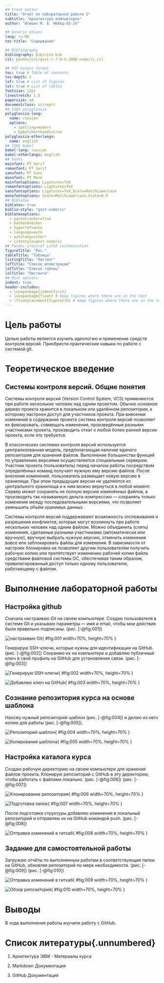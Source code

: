 ```yaml
---
## Front matter
title: "Отчёт по лабораторной работе 2"
subtitle: "Архитектура компьютеров"
author: "Исмаил М. А. НКАбд-03-24"

## Generic otions
lang: ru-RU
toc-title: "Содержание"

## Bibliography
bibliography: bib/cite.bib
csl: pandoc/csl/gost-r-7-0-5-2008-numeric.csl

## Pdf output format
toc: true # Table of contents
toc-depth: 2
lof: true # List of figures
lot: true # List of tables
fontsize: 12pt
linestretch: 1.5
papersize: a4
documentclass: scrreprt
## I18n polyglossia
polyglossia-lang:
  name: russian
  options:
	- spelling=modern
	- babelshorthands=true
polyglossia-otherlangs:
  name: english
## I18n babel
babel-lang: russian
babel-otherlangs: english
## Fonts
mainfont: PT Serif
romanfont: PT Serif
sansfont: PT Sans
monofont: PT Mono
mainfontoptions: Ligatures=TeX
romanfontoptions: Ligatures=TeX
sansfontoptions: Ligatures=TeX,Scale=MatchLowercase
monofontoptions: Scale=MatchLowercase,Scale=0.9
## Biblatex
biblatex: true
biblio-style: "gost-numeric"
biblatexoptions:
  - parentracker=true
  - backend=biber
  - hyperref=auto
  - language=auto
  - autolang=other*
  - citestyle=gost-numeric
## Pandoc-crossref LaTeX customization
figureTitle: "Рис."
tableTitle: "Таблица"
listingTitle: "Листинг"
lofTitle: "Список иллюстраций"
lotTitle: "Список таблиц"
lolTitle: "Листинги"
## Misc options
indent: true
header-includes:
  - \usepackage{indentfirst}
  - \usepackage{float} # keep figures where there are in the text
  - \floatplacement{figure}{H} # keep figures where there are in the text
---
```


# Цель работы

Целью работы является изучить идеологию и применение средств контроля версий. Приобрести практические навыки по работе с системой git.

# Теоретическое введение

## Системы контроля версий. Общие понятия

Системы контроля версий (Version Control System, VCS) применяются при работе
нескольких человек над одним проектом. Обычно основное дерево проекта хранится в
локальном или удалённом репозитории, к которому настроен доступ для участников проекта. При внесении изменений в содержание проекта система контроля версий позволяет
их фиксировать, совмещать изменения, произведённые разными участниками проекта,
производить откат к любой более ранней версии проекта, если это требуется.

В классических системах контроля версий используется централизованная модель, предполагающая наличие единого репозитория для хранения файлов. Выполнение большинства
функций по управлению версиями осуществляется специальным сервером. Участник проекта (пользователь) перед началом работы посредством определённых команд получает
нужную ему версию файлов. После внесения изменений, пользователь размещает новую
версию в хранилище. При этом предыдущие версии не удаляются из центрального хранилища и к ним можно вернуться в любой момент. Сервер может сохранять не полную версию
изменённых файлов, а производить так называемую дельта-компрессию — сохранять только
изменения между последовательными версиями, что позволяет уменьшить объём хранимых
данных.

Системы контроля версий поддерживают возможность отслеживания и разрешения конфликтов, которые могут возникнуть при работе нескольких человек над одним файлом.
Можно объединить (слить) изменения, сделанные разными участниками (автоматически
или вручную), вручную выбрать нужную версию, отменить изменения вовсе или заблокировать файлы для изменения. В зависимости от настроек блокировка не позволяет другим
пользователям получить рабочую копию или препятствует изменению рабочей копии файла
средствами файловой системы ОС, обеспечивая таким образом, привилегированный доступ
только одному пользователю, работающему с файлом.

# Выполнение лабораторной работы

## Настройка github

Сначала настраиваю Git на своем компьютере. Создаю пользователя в системе Git и указываю параметры — имя и email, 
чтобы мои действия были правильно подписаны. (рис. [-@fig:001])

![настраиваю Git](image/01.png){ #fig:001 width=70%, height=70% }

Генерирую SSH-ключи, которые нужны для идентификации на GitHub. (рис. [-@fig:002]) 
Сохраняю их на компьютере и добавляю публичный 
ключ в свой профиль на GitHub для установления связи. (рис. [-@fig:003])

![Генерирую SSH-ключи](image/02.png){ #fig:002 width=70%, height=70% }

![Добавляю ключ на GitHub](image/03.png){ #fig:003 width=70%, height=70% }

## Сознание репозитория курса на основе шаблона

Нахожу нужный репозиторий-шаблон (рис. [-@fig:004]) 
и делаю из него копию для работы (рис. [-@fig:005]).

![Репозиторий-шаблон](image/04.png){ #fig:004 width=70%, height=70% }

![Копирование шаблона](image/05.png){ #fig:005 width=70%, height=70% }

## Настройка каталога курса

Создаю рабочую директорию на своем компьютере для хранения файлов проекта. Клонирую репозиторий с 
GitHub в эту директорию, чтобы работать с файлами локально. (рис. [-@fig:006]) (рис. [-@fig:007]) 

![Клонирование репозитория](image/06.png){ #fig:006 width=70%, height=70% }

![Подготовка папок](image/07.png){ #fig:007 width=70%, height=70% }

После подготовки структуры добавляю изменения в локальный репозиторий и отправляю их на 
GitHub командой push. (рис. [-@fig:008])

![Отправка изменений в гитхаб](image/08.png){ #fig:008 width=70%, height=70% }

## Задание для самостоятельной работы

Загружаю отчёты по выполненным работам в соответствующие папки на GitHub, 
обновляя репозиторий по мере необходимости. (рис. [-@fig:009]) (рис. [-@fig:010])

![Отправка изменений в гитхаб](image/09.png){ #fig:009 width=70%, height=70% }

![Обзор репозитория](image/10.png){ #fig:010 width=70%, height=70% }

# Выводы

В ходе выполнения работы изучили работу с GitHub.

# Список литературы{.unnumbered}

1. Архитектура ЭВМ - Материалы курса

2. Markdown Документация

3. GitHub Документация
